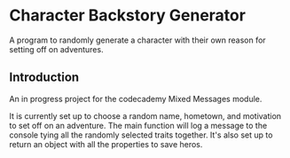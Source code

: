 # Character Backstory Generator

A program to randomly generate a character with their own reason for setting off on adventures.

## Introduction

An in progress project for the codecademy Mixed Messages module.

It is currently set up to choose a random name, hometown, and motivation to set off on an adventure.
The main function will log a message to the console tying all the randomly selected traits together.
It's also set up to return an object with all the properties to save heros.
